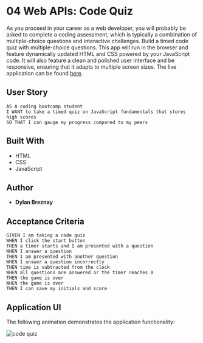 # 04 Web APIs: Code Quiz

As you proceed in your career as a web developer, you will probably be asked to complete a coding assessment, which is typically a combination of multiple-choice questions and interactive challenges. Build a timed code quiz with multiple-choice questions. This app will run in the browser and feature dynamically updated HTML and CSS powered by your JavaScript code. It will also feature a clean and polished user interface and be responsive, ensuring that it adapts to multiple screen sizes. The live application can be found [here](https://dbreznay.github.io/Code-Quiz/).

## User Story

```
AS A coding bootcamp student
I WANT to take a timed quiz on JavaScript fundamentals that stores high scores
SO THAT I can gauge my progress compared to my peers
```
## Built With

- HTML
- CSS
- JavaScript

## Author

* **Dylan Breznay** 
    

## Acceptance Criteria

```
GIVEN I am taking a code quiz
WHEN I click the start button
THEN a timer starts and I am presented with a question
WHEN I answer a question
THEN I am presented with another question
WHEN I answer a question incorrectly
THEN time is subtracted from the clock
WHEN all questions are answered or the timer reaches 0
THEN the game is over
WHEN the game is over
THEN I can save my initials and score
```

## Application UI

The following animation demonstrates the application functionality:

![code quiz](Code-Quiz/Assets/04-web-apis-homework-demo.gif)

